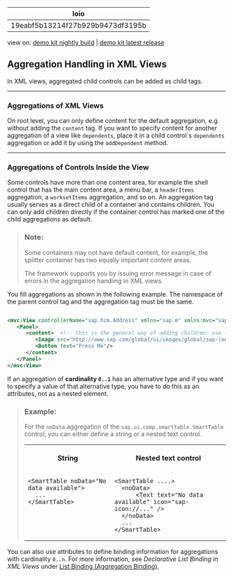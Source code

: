 <!-- loio19eabf5b13214f27b929b9473df3195b -->

| loio |
| -----|
| 19eabf5b13214f27b929b9473df3195b |

<div id="loio">

view on: [demo kit nightly build](https://openui5nightly.hana.ondemand.com/#/topic/19eabf5b13214f27b929b9473df3195b) | [demo kit latest release](https://openui5.hana.ondemand.com/#/topic/19eabf5b13214f27b929b9473df3195b)</div>

## Aggregation Handling in XML Views

In XML views, aggregated child controls can be added as child tags.

***

<a name="loio19eabf5b13214f27b929b9473df3195b__section_ly2_t1s_xz"/>

### Aggregations of XML Views

On root level, you can only define content for the default aggregation, e.g. without adding the `content` tag. If you want to specify content for another aggregation of a view like `dependents`, place it in a child control´s `dependents` aggregation or add it by using the `addDependent` method.

***

<a name="loio19eabf5b13214f27b929b9473df3195b__section_fhf_r1s_xz"/>

### Aggregations of Controls Inside the View

Some controls have more than one content area, for example the shell control that has the main content area, a menu bar, a `headerItems` aggregation, a `worksetItems` aggregation, and so on. An aggregation tag usually serves as a direct child of a container and contains children. You can only add children directly if the container control has marked one of the child aggregations as default.

> ### Note:  
> Some containers may not have default content, for example, the splitter container has two equally important content areas.
> 
> The framework supports you by issuing error message in case of errors in the aggregation handling in XML views.

You fill aggregations as shown in the following example. The namespace of the parent control tag and the aggregation tag must be the same.

``` xml

<mvc:View controllerName="sap.hcm.Address" xmlns="sap.m" xmlns:mvc="sap.ui.core.mvc">
   <Panel>
      <content>  <!-- this is the general way of adding children: use the aggregation name -->
         <Image src="http://www.sap.com/global/ui/images/global/sap-logo.png"/>
         <Button text="Press Me"/>
      </content>
   </Panel>
</mvc:View>
```

If an aggregation of **cardinality `0..1`** has an alternative type and if you want to specify a value of that alternative type, you have to do this as an attributes, not as a nested element.

> ### Example:  
> For the `noData` aggregation of the `sap.ui.comp.smarttable.SmartTable` control, you can either define a string or a nested text control.
> 
> 
> <table>
> <tr>
> <th valign="top">
> 
> String
> 
> 
> 
> </th>
> <th valign="top">
> 
> Nested text control
> 
> 
> 
> </th>
> </tr>
> <tr>
> <td valign="top">
> 
> ```
> <SmartTable noData="No data available">
> 	...
> </SmartTable>
> 
> ```
> 
> 
> 
> </td>
> <td valign="top">
> 
> ```
> <SmartTable ....>
> 	<noData>
> 		<Text text="No data available" icon="sap-icon://..." />
> 	</noData>
> 	...
> </SmartTable>
> 
> ```
> 
> 
> 
> </td>
> </tr>
> </table>

You can also use attributes to define binding information for aggregations with cardinality `0..n`. For more information, see *Declarative List Binding in XML Views* under [List Binding \(Aggregation Binding\)](List_Binding_(Aggregation_Binding)_91f0577.md).

